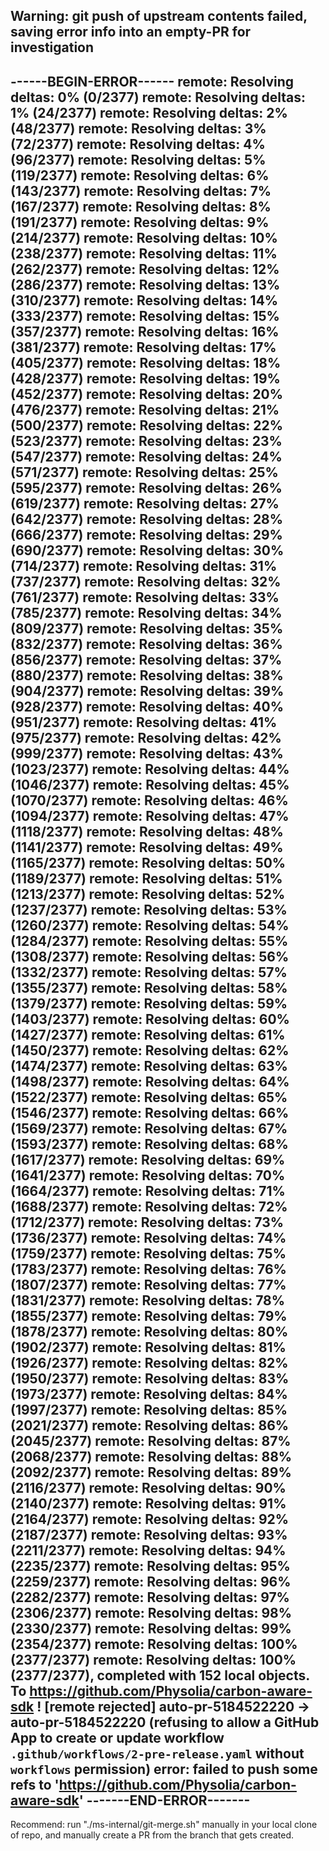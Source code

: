 Warning: git push of upstream contents failed, saving error info into an empty-PR for investigation
-----------------------
------BEGIN-ERROR------
remote: Resolving deltas: 0% (0/2377) remote: Resolving deltas: 1% (24/2377) remote: Resolving deltas: 2% (48/2377) remote: Resolving deltas: 3% (72/2377) remote: Resolving deltas: 4% (96/2377) remote: Resolving deltas: 5% (119/2377) remote: Resolving deltas: 6% (143/2377) remote: Resolving deltas: 7% (167/2377) remote: Resolving deltas: 8% (191/2377) remote: Resolving deltas: 9% (214/2377) remote: Resolving deltas: 10% (238/2377) remote: Resolving deltas: 11% (262/2377) remote: Resolving deltas: 12% (286/2377) remote: Resolving deltas: 13% (310/2377) remote: Resolving deltas: 14% (333/2377) remote: Resolving deltas: 15% (357/2377) remote: Resolving deltas: 16% (381/2377) remote: Resolving deltas: 17% (405/2377) remote: Resolving deltas: 18% (428/2377) remote: Resolving deltas: 19% (452/2377) remote: Resolving deltas: 20% (476/2377) remote: Resolving deltas: 21% (500/2377) remote: Resolving deltas: 22% (523/2377) remote: Resolving deltas: 23% (547/2377) remote: Resolving deltas: 24% (571/2377) remote: Resolving deltas: 25% (595/2377) remote: Resolving deltas: 26% (619/2377) remote: Resolving deltas: 27% (642/2377) remote: Resolving deltas: 28% (666/2377) remote: Resolving deltas: 29% (690/2377) remote: Resolving deltas: 30% (714/2377) remote: Resolving deltas: 31% (737/2377) remote: Resolving deltas: 32% (761/2377) remote: Resolving deltas: 33% (785/2377) remote: Resolving deltas: 34% (809/2377) remote: Resolving deltas: 35% (832/2377) remote: Resolving deltas: 36% (856/2377) remote: Resolving deltas: 37% (880/2377) remote: Resolving deltas: 38% (904/2377) remote: Resolving deltas: 39% (928/2377) remote: Resolving deltas: 40% (951/2377) remote: Resolving deltas: 41% (975/2377) remote: Resolving deltas: 42% (999/2377) remote: Resolving deltas: 43% (1023/2377) remote: Resolving deltas: 44% (1046/2377) remote: Resolving deltas: 45% (1070/2377) remote: Resolving deltas: 46% (1094/2377) remote: Resolving deltas: 47% (1118/2377) remote: Resolving deltas: 48% (1141/2377) remote: Resolving deltas: 49% (1165/2377) remote: Resolving deltas: 50% (1189/2377) remote: Resolving deltas: 51% (1213/2377) remote: Resolving deltas: 52% (1237/2377) remote: Resolving deltas: 53% (1260/2377) remote: Resolving deltas: 54% (1284/2377) remote: Resolving deltas: 55% (1308/2377) remote: Resolving deltas: 56% (1332/2377) remote: Resolving deltas: 57% (1355/2377) remote: Resolving deltas: 58% (1379/2377) remote: Resolving deltas: 59% (1403/2377) remote: Resolving deltas: 60% (1427/2377) remote: Resolving deltas: 61% (1450/2377) remote: Resolving deltas: 62% (1474/2377) remote: Resolving deltas: 63% (1498/2377) remote: Resolving deltas: 64% (1522/2377) remote: Resolving deltas: 65% (1546/2377) remote: Resolving deltas: 66% (1569/2377) remote: Resolving deltas: 67% (1593/2377) remote: Resolving deltas: 68% (1617/2377) remote: Resolving deltas: 69% (1641/2377) remote: Resolving deltas: 70% (1664/2377) remote: Resolving deltas: 71% (1688/2377) remote: Resolving deltas: 72% (1712/2377) remote: Resolving deltas: 73% (1736/2377) remote: Resolving deltas: 74% (1759/2377) remote: Resolving deltas: 75% (1783/2377) remote: Resolving deltas: 76% (1807/2377) remote: Resolving deltas: 77% (1831/2377) remote: Resolving deltas: 78% (1855/2377) remote: Resolving deltas: 79% (1878/2377) remote: Resolving deltas: 80% (1902/2377) remote: Resolving deltas: 81% (1926/2377) remote: Resolving deltas: 82% (1950/2377) remote: Resolving deltas: 83% (1973/2377) remote: Resolving deltas: 84% (1997/2377) remote: Resolving deltas: 85% (2021/2377) remote: Resolving deltas: 86% (2045/2377) remote: Resolving deltas: 87% (2068/2377) remote: Resolving deltas: 88% (2092/2377) remote: Resolving deltas: 89% (2116/2377) remote: Resolving deltas: 90% (2140/2377) remote: Resolving deltas: 91% (2164/2377) remote: Resolving deltas: 92% (2187/2377) remote: Resolving deltas: 93% (2211/2377) remote: Resolving deltas: 94% (2235/2377) remote: Resolving deltas: 95% (2259/2377) remote: Resolving deltas: 96% (2282/2377) remote: Resolving deltas: 97% (2306/2377) remote: Resolving deltas: 98% (2330/2377) remote: Resolving deltas: 99% (2354/2377) remote: Resolving deltas: 100% (2377/2377) remote: Resolving deltas: 100% (2377/2377), completed with 152 local objects. To https://github.com/Physolia/carbon-aware-sdk ! [remote rejected] auto-pr-5184522220 -> auto-pr-5184522220 (refusing to allow a GitHub App to create or update workflow `.github/workflows/2-pre-release.yaml` without `workflows` permission) error: failed to push some refs to 'https://github.com/Physolia/carbon-aware-sdk'
-------END-ERROR-------
-----------------------
Recommend: run "./ms-internal/git-merge.sh" manually in your local clone of repo, and manually create a PR from the branch that gets created.
